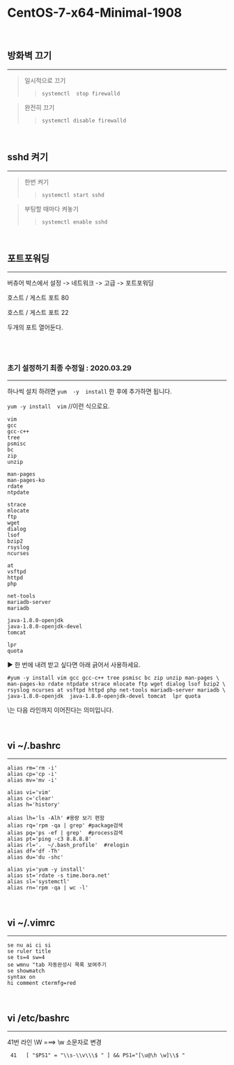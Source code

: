 # CentOS-7-x64-Minimal-1908 

<br/>

## 방화벽 끄기
---

> 일시적으로 끄기
> 
> > `systemctl  stop firewalld`

> 완전히 끄기
>
> > `systemctl disable firewalld`

<br/>

## sshd 켜기
---

> 한번 켜기
> >
> > `systemctl start sshd`

> 부팅할 때마다 켜놓기
> >
> > `systemctl enable sshd`

<br/>

## 포트포워딩
---

버츄어 박스에서 설정 -> 네트워크 -> 고급 -> 포트포워딩

호스트 / 게스트 포트 80

호스트 / 게스트 포트 22

두개의 포트 열어둔다.

<br/>
<br/>

### 초기 설정하기 최종 수정일 : 2020.03.29
---

하나씩 설치 하려면 `yum  -y  install` 한 후에 추가하면 됩니다.

`yum -y install  vim`   //이런 식으로요.

```
vim
gcc
gcc-c++
tree
psmisc
bc
zip
unzip

man-pages
man-pages-ko
rdate
ntpdate

strace
mlocate
ftp
wget
dialog
lsof
bzip2
rsyslog
ncurses

at
vsftpd
httpd
php

net-tools
mariadb-server
mariadb

java-1.8.0-openjdk
java-1.8.0-openjdk-devel
tomcat

lpr
quota
```

▶ 한 번에 내려 받고 싶다면 아래 긁어서 사용하세요.

```
#yum -y install vim gcc gcc-c++ tree psmisc bc zip unzip man-pages \
man-pages-ko rdate ntpdate strace mlocate ftp wget dialog lsof bzip2 \
rsyslog ncurses at vsftpd httpd php net-tools mariadb-server mariadb \
java-1.8.0-openjdk  java-1.8.0-openjdk-devel tomcat  lpr quota
```

\는 다음 라인까지 이어진다는 의미입니다.

<br/>

## vi  ~/.bashrc 
---

```
alias rm='rm -i'
alias cp='cp -i'
alias mv='mv -i'

alias vi='vim'
alias c='clear'
alias h='history'

alias lh='ls -Alh' #용량 보기 편함
alias rq='rpm -qa | grep' #package검색
alias pq='ps -ef | grep'  #process검색
alias pt='ping -c3 8.8.8.8'
alias rl='.  ~/.bash_profile'  #relogin
alias df='df -Th'
alias du='du -shc'

alias yi='yum -y install'
alias st='rdate -s time.bora.net'
alias sl='systemctl'
alias rn='rpm -qa | wc -l'
```

<br/>

## vi  ~/.vimrc 
---

```
se nu ai ci si
se ruler title
se ts=4 sw=4
se wmnu "tab 자동완성시 목록 보여주기
se showmatch
syntax on
hi comment ctermfg=red
```

<br/>

## vi  /etc/bashrc
---

41번 라인  \W  ===>  \w   소문자로 변경 

```
 41   [ "$PS1" = "\\s-\\v\\\$ " ] && PS1="[\u@\h \w]\\$ "
 ```
